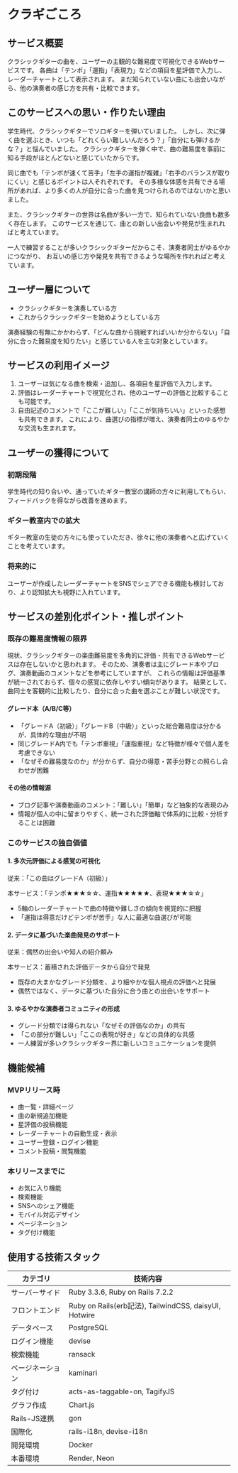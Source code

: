# クラギごころ

## サービス概要

クラシックギターの曲を、ユーザーの主観的な難易度で可視化できるWebサービスです。
各曲は「テンポ」「運指」「表現力」などの項目を星評価で入力し、レーダーチャートとして表示されます。
まだ知られていない曲にも出会いながら、他の演奏者の感じ方を共有・比較できます。

## このサービスへの思い・作りたい理由

学生時代、クラシックギターでソロギターを弾いていました。
しかし、次に弾く曲を選ぶとき、いつも「どれくらい難しいんだろう？」「自分にも弾けるかな？」と悩んでいました。
クラシックギターを弾く中で、曲の難易度を事前に知る手段がほとんどないと感じていたからです。

同じ曲でも「テンポが速くて苦手」「左手の運指が複雑」「右手のバランスが取りにくい」と感じるポイントは人それぞれです。
その多様な体感を共有できる場所があれば、より多くの人が自分に合った曲を見つけられるのではないかと思いました。

また、クラシックギターの世界は名曲が多い一方で、知られていない良曲も数多く存在します。
このサービスを通じて、曲との新しい出会いや発見が生まれればと考えています。

一人で練習することが多いクラシックギターだからこそ、演奏者同士がゆるやかにつながり、
お互いの感じ方や発見を共有できるような場所を作れればと考えています。

## ユーザー層について

- クラシックギターを演奏している方
- これからクラシックギターを始めようとしている方

演奏経験の有無にかかわらず、「どんな曲から挑戦すればいいか分からない」「自分に合った難易度を知りたい」と感じている人を主な対象としています。

## サービスの利用イメージ

1. ユーザーは気になる曲を検索・追加し、各項目を星評価で入力します。
2. 評価はレーダーチャートで視覚化され、他のユーザーの評価と比較することも可能です。
3. 自由記述のコメントで「ここが難しい」「ここが気持ちいい」といった感想も共有できます。
これにより、曲選びの指標が増え、演奏者同士のゆるやかな交流も生まれます。

## ユーザーの獲得について

### 初期段階

学生時代の知り合いや、通っていたギター教室の講師の方々に利用してもらい、フィードバックを得ながら改善を進めます。

### ギター教室内での拡大

ギター教室の生徒の方々にも使っていただき、徐々に他の演奏者へと広げていくことを考えています。

### 将来的に

ユーザーが作成したレーダーチャートをSNSでシェアできる機能も検討しており、より認知拡大も視野に入れています。

## サービスの差別化ポイント・推しポイント

### 既存の難易度情報の限界

現状、クラシックギターの楽曲難易度を多角的に評価・共有できるWebサービスは存在しないかと思われます。
そのため、演奏者は主にグレード本やブログ、演奏動画のコメントなどを参考にしていますが、
これらの情報は評価基準が統一されておらず、個々の感覚に依存しやすい傾向があります。
結果として、曲同士を客観的に比較したり、自分に合った曲を選ぶことが難しい状況です。

#### グレード本（A/B/C等）

- 「グレードA（初級）」「グレードB（中級）」といった総合難易度は分かるが、具体的な理由が不明
- 同じグレードA内でも「テンポ重視」「運指重視」など特徴が様々で個人差を考慮できない
- 「なぜその難易度なのか」が分からず、自分の得意・苦手分野との照らし合わせが困難

#### その他の情報源

- ブログ記事や演奏動画のコメント：「難しい」「簡単」など抽象的な表現のみ
- 情報が個人の中に留まりやすく、統一された評価軸で体系的に比較・分析することは困難

### このサービスの独自価値

#### 1. 多次元評価による感覚の可視化

従来：「この曲はグレードA（初級）」

本サービス：「テンポ★★★☆☆、運指★★★★★、表現★★★☆☆」

- 5軸のレーダーチャートで曲の特徴や難しさの傾向を視覚的に把握
- 「運指は得意だけどテンポが苦手」な人に最適な曲選びが可能

#### 2. データに基づいた楽曲発見のサポート

従来：偶然の出会いや知人の紹介頼み

本サービス：蓄積された評価データから自分で発見

- 既存の大まかなグレード分類を、より細やかな個人視点の評価へと発展
- 偶然ではなく、データに基づいた自分に合う曲との出会いをサポート

#### 3. ゆるやかな演奏者コミュニティの形成

- グレード分類では得られない「なぜその評価なのか」の共有
- 「この部分が難しい」「ここの表現が好き」などの具体的な共感
- 一人練習が多いクラシックギター界に新しいコミュニケーションを提供

## 機能候補

### MVPリリース時

- 曲一覧・詳細ページ
- 曲の新規追加機能
- 星評価の投稿機能
- レーダーチャートの自動生成・表示
- ユーザー登録・ログイン機能
- コメント投稿・閲覧機能

### 本リリースまでに

- お気に入り機能
- 検索機能
- SNSへのシェア機能
- モバイル対応デザイン
- ページネーション
- タグ付け機能

## 使用する技術スタック

|カテゴリ|技術内容|
| --- | --- |
|サーバーサイド|Ruby 3.3.6, Ruby on Rails 7.2.2|
|フロントエンド|Ruby on Rails(erb記法), TailwindCSS, daisyUI, Hotwire|
|データベース|PostgreSQL|
|ログイン機能|devise|
|検索機能|ransack|
|ページネーション|kaminari|
|タグ付け|acts-as-taggable-on, TagifyJS|
|グラフ作成|Chart.js|
|Rails-JS連携|gon|
|国際化|rails-i18n, devise-i18n|
|開発環境|Docker|
|本番環境|Render, Neon|
